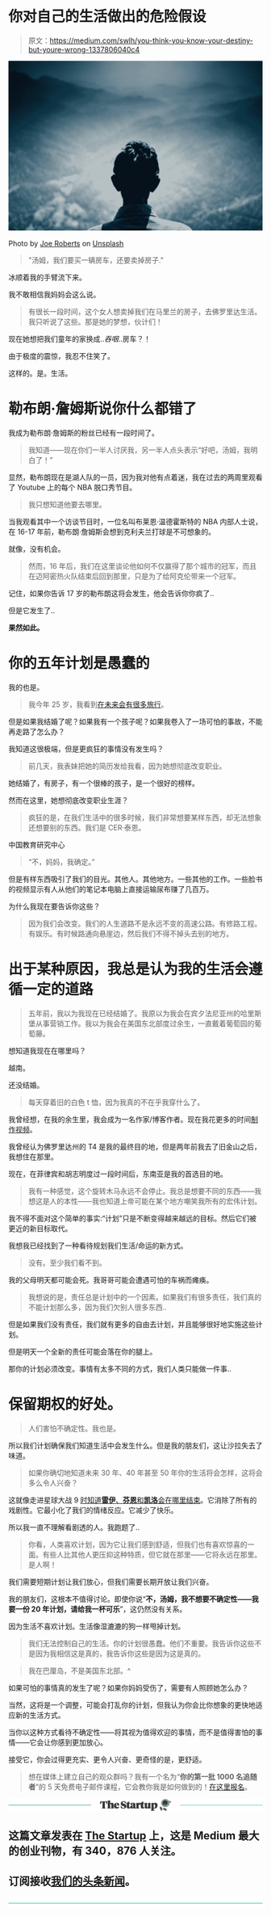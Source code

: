 # 你对自己的生活做出的危险假设

> 原文：<https://medium.com/swlh/you-think-you-know-your-destiny-but-youre-wrong-1337806040c4>

![](img/2fa572136113d410d357f5054f72d354.png)

Photo by [Joe Roberts](https://unsplash.com/@iamjoeroberts?utm_source=medium&utm_medium=referral) on [Unsplash](https://unsplash.com?utm_source=medium&utm_medium=referral)

> "汤姆，我们要买一辆房车，还要卖掉房子."

冰顺着我的手臂流下来。

我不敢相信我妈妈会这么说。

> 有很长一段时间，这个女人想卖掉我们在马里兰的房子，去佛罗里达生活。我只听说了这些。那是她的梦想，伙计们！

现在她想把我们童年的家换成..*吞咽*..房车？！

由于极度的震惊，我忍不住笑了。

这样的。是。生活。

# 勒布朗·詹姆斯说你什么都错了

我成为勒布朗·詹姆斯的粉丝已经有一段时间了。

> 我知道——现在你们一半人讨厌我，另一半人点头表示“好吧，汤姆，我明白了！”

显然，勒布朗现在是湖人队的一员，因为我对他有点着迷，我在过去的两周里观看了 Youtube 上的每个 NBA 脱口秀节目。

> 我只想知道他要去哪里。

当我观看其中一个访谈节目时，一位名叫布莱恩·温德霍斯特的 NBA 内部人士说，在 16-17 年前，勒布朗·詹姆斯会想到克利夫兰打球是不可想象的。

就像，没有机会。

> 然而，16 年后，我们在这里谈论他如何不仅赢得了那个城市的冠军，而且在迈阿密热火队结束后回到那里，只是为了给阿克伦带来一个冠军。

记住，如果你告诉 17 岁的勒布朗这将会发生，他会告诉你你疯了..

但是它发生了..

**果然如此。**

# 你的五年计划是愚蠢的

我的也是。

> 我今年 25 岁，我看到[在未来会有很多旅行](/the-mission/how-to-figure-out-what-the-hell-you-want-to-do-with-your-life-11093936a4ba)。

但是如果我结婚了呢？如果我有一个孩子呢？如果我卷入了一场可怕的事故，不能再走路了怎么办？

我知道这很极端，但是更疯狂的事情没有发生吗？

> 前几天，我表妹把她的简历发给我看，因为她想彻底改变职业。

她结婚了，有房子，有一个很棒的孩子，是一个很好的榜样。

然而在这里，她想彻底改变职业生涯？

> 疯狂的是，在我们生活中的很多时候，我们非常想要某样东西，却无法想象还想要别的东西。我们是 CER·泰恩。

中国教育研究中心

> “不，妈妈，我确定。”

但是有样东西吸引了我们的目光。其他人。其他地方。一些其他的工作。一些脸书的视频显示有人从他们的笔记本电脑上直接运输尿布赚了几百万。

为什么我现在要告诉你这些？

> 因为我们会改变。我们的人生道路不是永远不变的高速公路。有修路工程。有娱乐。有时候路通向悬崖边，然后我们不得不掉头去别的地方。

# 出于某种原因，我总是认为我的生活会遵循一定的道路

> 五年前，我以为我现在已经结婚了。我原以为我会在宾夕法尼亚州的哈里斯堡从事营销工作。我以为我会在美国东北部度过余生，一直戴着葡萄园的葡萄藤。

想知道我现在在哪里吗？

越南。

还没结婚。

> 每天穿着旧的白色 t 恤，因为我真的不在乎我穿什么了。

我曾经想，在我的余生里，我会成为一名作家/博客作者。现在我花更多的时间[制作视频](https://www.youtube.com/channel/UC8nN0X9k1JO3IlYUEPtA83g)。

我曾经认为佛罗里达州的 T4 是我的最终目的地，但是两年前我去了旧金山之后，我想住在那里。

现在，在菲律宾和胡志明度过一段时间后，东南亚是我的首选目的地。

> 我有一种感觉，这个旋转木马永远不会停止。我总是想要不同的东西——我想这是人的本性——我也知道上帝可能在某个地方嘲笑我所有的宏伟计划。

我不得不面对这个简单的事实:“计划”只是不断变得越来越远的目标。然后它们被更近的新目标取代。

我想我已经找到了一种看待规划我们生活/命运的新方式。

> 没有。至少我们看不到。

我的父母明天都可能会死。我哥哥可能会遭遇可怕的车祸而瘫痪。

> 我想说的是，责任总是计划中的一个因素。如果我们有很多责任，我们真的不能计划那么多，因为我们欠别人很多东西..

但是如果我们没有责任，我们就有更多的自由去计划，并且能够很好地实施这些计划。

但是明天一个全新的责任可能会落在你的腿上。

那你的计划必须改变。事情有太多不同的方式，我们人类只能做一件事..

# 保留期权的好处。

> 人们害怕不确定性。我也是。

所以我们计划确保我们知道生活中会发生什么。但是我的朋友们，这让沙拉失去了味道。

> 如果你确切地知道未来 30 年、40 年甚至 50 年你的生活将会怎样，这将会多么令人兴奋？

这就像走进星球大战 9 [时知道**雷伊**、**芬恩**和**凯洛**会在哪里结束](/the-post-grad-survival-guide/this-is-how-quickly-things-can-change-in-2-years-1d7bf60760a3)。它消除了所有的戏剧性。它最小化了我们的情绪反应。它减少了快乐。

所以我一直不理解看剧透的人。我跑题了..

> 你看，人类喜欢计划，因为它让我们感到舒适，但我们也有喜欢惊喜的一面。有些人比其他人更压抑这种特质，但它就在那里——它将永远在那里。是人啊！

我们需要短期计划让我们放心，但我们需要长期开放让我们兴奋。

我的朋友们，这根本不值得讨论。即使你说“**不，汤姆，我不想要不确定性——我要一份 20 年计划，请给我一杯可乐**”，这仍然没有关系。

因为生活不喜欢计划。生活像湿漉漉的狗一样甩掉计划。

> 我们无法控制自己的生活。你的计划很愚蠢。他们不重要。我告诉你这些不是因为我相信这是真的，我告诉你这些是因为这是真的。

> 我在巴厘岛，不是美国东北部。^

如果可怕的事情真的发生了呢？如果你妈妈受伤了，需要有人照顾她怎么办？

当然，这将是一个调整，可能会打乱你的计划，但我认为你会比你想象的更快地适应新的生活方式。

当你以这种方式看待不确定性——将其视为值得欢迎的事情，而不是值得害怕的事情——它会让你感到更加放心。

接受它，你会过得更充实、更令人兴奋、更奇怪的是，更舒适。

> 想在媒体上建立自己的观众群吗？我有一个名为“**你的第一批 1000 名追随者**”的 5 天免费电子邮件课程，它会教你我是如何做到的！[在这里报名](https://app.convertkit.com/landing_pages/290945)。

[![](img/308a8d84fb9b2fab43d66c117fcc4bb4.png)](https://medium.com/swlh)

## 这篇文章发表在 [The Startup](https://medium.com/swlh) 上，这是 Medium 最大的创业刊物，有 340，876 人关注。

## 订阅接收[我们的头条新闻](http://growthsupply.com/the-startup-newsletter/)。

[![](img/b0164736ea17a63403e660de5dedf91a.png)](https://medium.com/swlh)